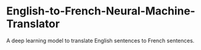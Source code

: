 # English-to-French-Neural-Machine-Translator
A deep learning model to translate English sentences to French sentences.
